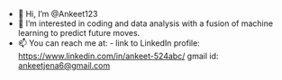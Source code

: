 - 👋 Hi, I’m @Ankeet123
- 👀 I’m interested in coding and data analysis with a fusion of machine learning to predict future moves. 
- 📫 You can reach me at: -
    link to LinkedIn profile: https://www.linkedin.com/in/ankeet-524abc/
    gmail id: ankeetjena6@gmail.com
    

<!---
Ankeet123/Ankeet123 is a ✨ special ✨ repository because its `README.md` (this file) appears on your GitHub profile.
You can click the Preview link to take a look at your changes.
--->
